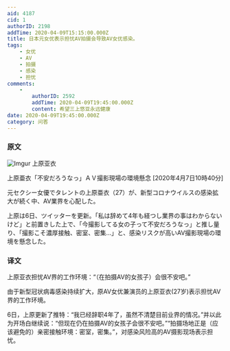 ```yaml
---
aid: 4187
cid: 1
authorID: 2198
addTime: 2020-04-09T15:15:00.000Z
title: 日本元女优表示担忧AV拍摄会导致AV女优感染。
tags:
    - 女优
    - AV
    - 拍摄
    - 感染
    - 担忧
comments:
    -
        authorID: 2592
        addTime: 2020-04-09T19:45:00.000Z
        content: 希望三上悠亚永远健康
date: 2020-04-09T19:45:00.000Z
category: 问答
---
```


### [](#%E5%8E%9F%E6%96%87)原文

![Imgur](https://i.imgur.com/x1weovL.jpg) 上原亚衣

上原亜衣「不安だろうなっ」ＡＶ撮影現場の環境懸念 \[2020年4月7日10時40分\]

元セクシー女優でタレントの上原亜衣（27）が、新型コロナウイルスの感染拡大が続く中、AV業界を心配した。

上原は6日、ツイッターを更新。「私は辞めて4年も経つし業界の事はわからないけど」と前置きした上で、「今撮影してる女の子って不安だろうなっ」と推し量り、「撮影こそ濃厚接触、密室、密集…」と、感染リスクが高いAV撮影現場の環境を懸念した。

### [](#%E8%AF%91%E6%96%87)译文

上原亚衣担忧AV界的工作环境：“（在拍摄AV的女孩子）会很不安吧。”

由于新型冠状病毒感染持续扩大，原AV女优兼演员的上原亚衣(27岁)表示担忧AV界的工作环境。

6日，上原更新了推特：“我已经辞职4年了，虽然不清楚目前业界的情况。”并以此为开场白继续说：“但现在仍在拍摄AV的女孩子会很不安吧。”“拍摄场地正是（应该避免的）亲密接触环境：密室，密集。”，对感染风险高的AV摄影现场表示担忧。
